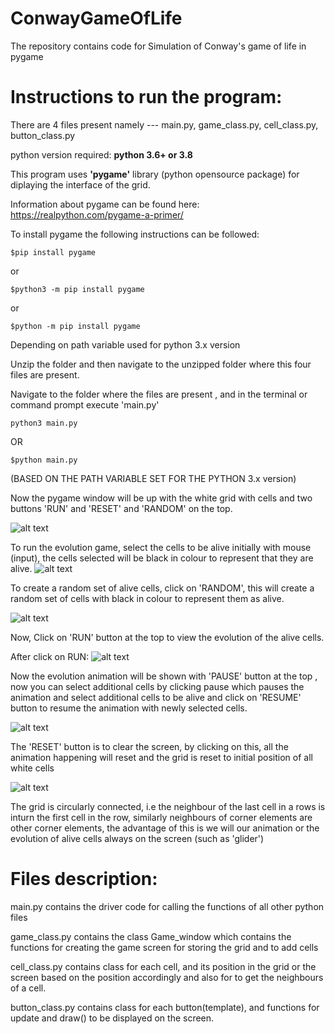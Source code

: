# ConwayGameOfLife
The repository contains code for Simulation of Conway's game of life in pygame

# Instructions to run the program:

There are 4 files present namely --- main.py, game_class.py, cell_class.py, button_class.py

python version required: **python 3.6+ or 3.8**

This program uses **'pygame'** library (python opensource package) for diplaying the interface of the grid.

Information about pygame can be found here: https://realpython.com/pygame-a-primer/

To install pygame the following instructions can be followed:
```
$pip install pygame
```
or
```
$python3 -m pip install pygame
```
or
```
$python -m pip install pygame
```
Depending on path variable used for python 3.x version

Unzip the folder and then navigate to the unzipped folder where this four files are present.

Navigate to the folder where the files are present , and in the terminal or command prompt execute 'main.py'

```
python3 main.py
```
OR
```
$python main.py
```
(BASED ON THE PATH VARIABLE SET FOR THE PYTHON 3.x version)

Now the pygame window will be up with the white grid with cells and two buttons 'RUN' and 'RESET' and 'RANDOM' on the top.

![alt text](https://github.com/Praharsh412/PraharshConwayGameOfLife/blob/master/Images/StartWIndow.png)

To run the evolution game, select the cells to be alive initially with mouse (input), the cells selected will be black in colour to represent that they are alive.
![alt text](https://github.com/Praharsh412/PraharshConwayGameOfLife/blob/master/Images/SelectWIndow.png)

To create a random set of alive cells, click on 'RANDOM', this will create a random set of cells with black in colour to represent them as alive. 

![alt text](https://github.com/Praharsh412/PraharshConwayGameOfLife/blob/master/Images/SelectRandom.png)

Now, Click on 'RUN' button at the top to view the evolution of the alive cells.

After click on RUN:
![alt text](https://github.com/Praharsh412/PraharshConwayGameOfLife/blob/master/Images/SelectPause.png)

Now the evolution animation will be shown with 'PAUSE' button at the top , now you can select additional cells by clicking pause which pauses the animation
and select additional cells to be alive and click on 'RESUME' button to resume the animation with newly selected cells.

![alt text](https://github.com/Praharsh412/PraharshConwayGameOfLife/blob/master/Images/SelectResume.png)


The 'RESET' button is to clear the screen, by clicking on this, all the animation happening will reset and the grid is reset to initial 
position of all white cells

![alt text](https://github.com/Praharsh412/PraharshConwayGameOfLife/blob/master/Images/SelectReset.png)

The grid is circularly connected, i.e the neighbour of the last cell in a rows is inturn the first cell in the row, 
similarly neighbours of corner elements are other corner elements, the advantage of this is we will our animation or the evolution of 
alive cells always on the screen (such as 'glider')

# Files description:
main.py contains the driver code for calling the functions of all other python files

game_class.py contains the class Game_window which contains the functions for creating the game screen for storing the grid
and to add cells

cell_class.py contains class for each cell, and its position in the grid or the screen based on the position accordingly and 
also for to get the neighbours of a cell.

button_class.py contains class for each button(template), and functions for update and draw() to be displayed on the screen.


